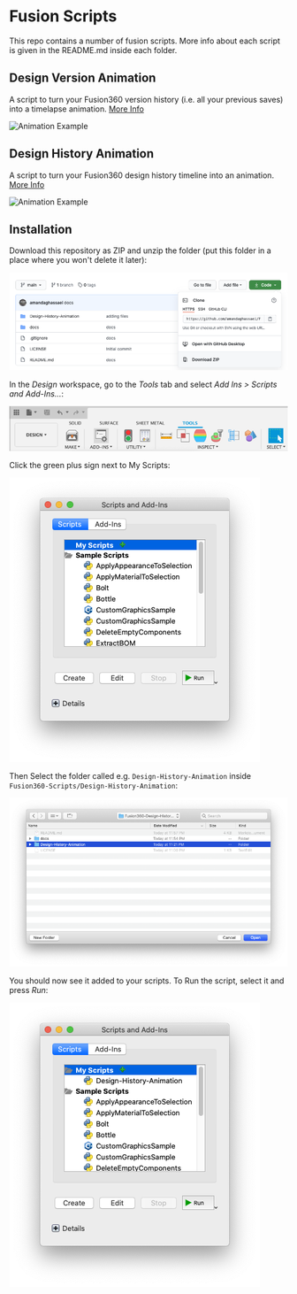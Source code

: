 # Fusion Scripts

This repo contains a number of fusion scripts.  More info about each script is given in the README.md inside each folder.

## Design Version Animation

A script to turn your Fusion360 version history (i.e. all your previous saves) into a timelapse animation. [More Info](/Design-Version-Animation/)

![Animation Example](/Design-Version-Animation/docs/animation.gif)

## Design History Animation

A script to turn your Fusion360 design history timeline into an animation. [More Info](/Design-History-Animation/)

![Animation Example](Design-History-Animation/docs/animation.gif)

## Installation

Download this repository as ZIP and unzip the folder (put this folder in a place where you won't delete it later):

![Download button](/docs/download.png)

In the *Design* workspace, go to the *Tools* tab and select *Add Ins > Scripts and Add-Ins...*:

![Tools Menu](/docs/tools.png)

Click the green plus sign next to My Scripts:

![Add Script](/docs/addscript.png)

Then Select the folder called e.g. `Design-History-Animation` inside `Fusion360-Scripts/Design-History-Animation`:

![Select Folder](/docs/selectfolder.png)

You should now see it added to your scripts.  To Run the script, select it and press *Run*:

![Script Added](/docs/scriptadded.png)